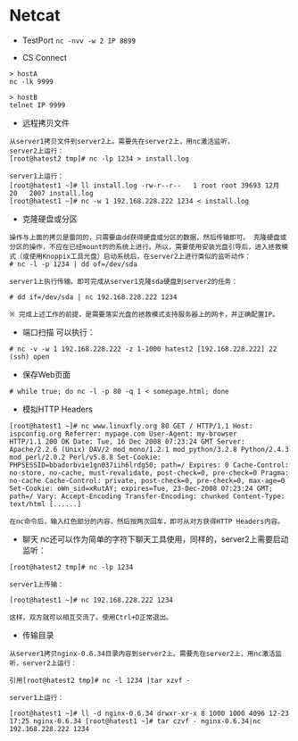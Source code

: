 # Netcat

* TestPort
`nc -nvv -w 2 IP 8899`


* CS Connect 
```
> hostA
nc -lk 9999

> hostB
telnet IP 9999
```


* 远程拷贝文件 
```
从server1拷贝文件到server2上。需要先在server2上，用nc激活监听，
server2上运行：
[root@hatest2 tmp]# nc -lp 1234 > install.log

server1上运行：
[root@hatest1 ~]# ll install.log -rw-r--r--   1 root root 39693 12月 20   2007 install.log 
[root@hatest1 ~]# nc -w 1 192.168.228.222 1234 < install.log
```
* 克隆硬盘或分区 
```
操作与上面的拷贝是雷同的，只需要由dd获得硬盘或分区的数据，然后传输即可。 克隆硬盘或分区的操作，不应在已经mount的的系统上进行。所以，需要使用安装光盘引导后，进入拯救模式（或使用Knoppix工具光盘）启动系统后，在server2上进行类似的监听动作：
# nc -l -p 1234 | dd of=/dev/sda

server1上执行传输，即可完成从server1克隆sda硬盘到server2的任务：

# dd if=/dev/sda | nc 192.168.228.222 1234

※ 完成上述工作的前提，是需要落实光盘的拯救模式支持服务器上的网卡，并正确配置IP。
```
* 端口扫描 可以执行：

`# nc -v -w 1 192.168.228.222 -z 1-1000 hatest2 [192.168.228.222] 22 (ssh) open`

* 保存Web页面

`# while true; do nc -l -p 80 -q 1 < somepage.html; done`

* 模拟HTTP Headers
```
[root@hatest1 ~]# nc www.linuxfly.org 80 GET / HTTP/1.1 Host: ispconfig.org Referrer: mypage.com User-Agent: my-browser
HTTP/1.1 200 OK Date: Tue, 16 Dec 2008 07:23:24 GMT Server: Apache/2.2.6 (Unix) DAV/2 mod_mono/1.2.1 mod_python/3.2.8 Python/2.4.3 mod_perl/2.0.2 Perl/v5.8.8 Set-Cookie: PHPSESSID=bbadorbvie1gn037iih6lrdg50; path=/ Expires: 0 Cache-Control: no-store, no-cache, must-revalidate, post-check=0, pre-check=0 Pragma: no-cache Cache-Control: private, post-check=0, pre-check=0, max-age=0 Set-Cookie: oWn_sid=xRutAY; expires=Tue, 23-Dec-2008 07:23:24 GMT; path=/ Vary: Accept-Encoding Transfer-Encoding: chunked Content-Type: text/html [......]

在nc命令后，输入红色部分的内容，然后按两次回车，即可从对方获得HTTP Headers内容。
```
* 聊天 nc还可以作为简单的字符下聊天工具使用，同样的，server2上需要启动监听：
```
[root@hatest2 tmp]# nc -lp 1234

server1上传输：

[root@hatest1 ~]# nc 192.168.228.222 1234

这样，双方就可以相互交流了。使用Ctrl+D正常退出。
```
* 传输目录 
```
从server1拷贝nginx-0.6.34目录内容到server2上。需要先在server2上，用nc激活监听，server2上运行：

引用[root@hatest2 tmp]# nc -l 1234 |tar xzvf -

server1上运行：

[root@hatest1 ~]# ll -d nginx-0.6.34 drwxr-xr-x 8 1000 1000 4096 12-23 17:25 nginx-0.6.34 [root@hatest1 ~]# tar czvf - nginx-0.6.34|nc 192.168.228.222 1234
```
